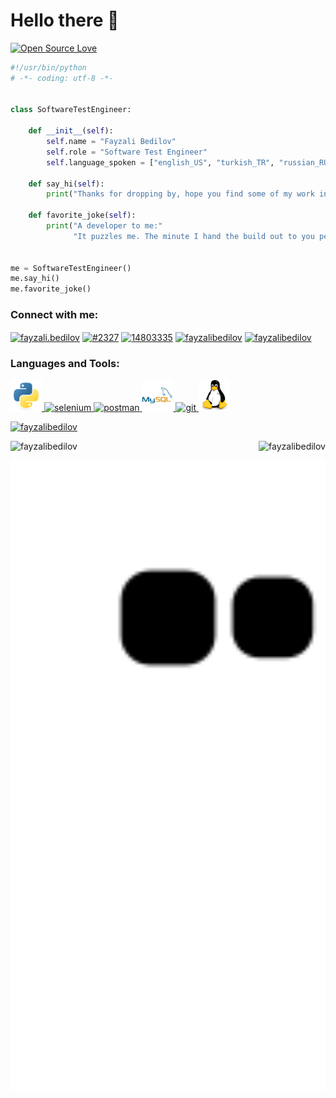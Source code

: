 # Hello there 👋

[![Open Source Love](https://badges.frapsoft.com/os/v1/open-source.svg?v=102)](https://github.com/ellerbrock/open-source-badge/)


```python
#!/usr/bin/python
# -*- coding: utf-8 -*-


class SoftwareTestEngineer:

    def __init__(self):
        self.name = "Fayzali Bedilov"
        self.role = "Software Test Engineer"
        self.language_spoken = ["english_US", "turkish_TR", "russian_RU", "tajik_TJ"]

    def say_hi(self):
        print("Thanks for dropping by, hope you find some of my work interesting.")
      
    def favorite_joke(self):
        print("A developer to me:" 
              "It puzzles me. The minute I hand the build out to you people, it does not work anymore")


me = SoftwareTestEngineer()
me.say_hi()
me.favorite_joke()
```


<h3 align="left">Connect with me:</h3>
<p align="left">
<a href="https://linkedin.com/in/fayzali.bedilov" target="blank"><img align="center" src="https://raw.githubusercontent.com/rahuldkjain/github-profile-readme-generator/master/src/images/icons/Social/linked-in-alt.svg" alt="fayzali.bedilov" height="50" width="50" /></a>
<a href="https://discord.gg/#2327" target="blank"><img align="center" src="https://raw.githubusercontent.com/rahuldkjain/github-profile-readme-generator/master/src/images/icons/Social/discord.svg" alt="#2327" height="50" width="50" /></a>
<a href="https://stackoverflow.com/users/14803335" target="blank"><img align="center" src="https://raw.githubusercontent.com/rahuldkjain/github-profile-readme-generator/master/src/images/icons/Social/stack-overflow.svg" alt="14803335" height="50" width="50" /></a>
<a href="https://www.hackerrank.com/fayzalibedilov" target="blank"><img align="center" src="https://raw.githubusercontent.com/rahuldkjain/github-profile-readme-generator/master/src/images/icons/Social/hackerrank.svg" alt="fayzalibedilov" height="50" width="50" /></a>
<a href="https://www.leetcode.com/fayzalibedilov" target="blank"><img align="center" src="https://raw.githubusercontent.com/rahuldkjain/github-profile-readme-generator/master/src/images/icons/Social/leet-code.svg" alt="fayzalibedilov" height="50" width="50" /></a>
</p>


<h3 align="left">Languages and Tools:</h3>
<p align="left"> 
<a href="https://www.python.org" target="_blank" rel="noreferrer"> <img src="https://raw.githubusercontent.com/devicons/devicon/master/icons/python/python-original.svg" alt="python" height="50" width="50"/> </a>
<a href="https://www.selenium.dev" target="_blank" rel="noreferrer"> <img src="https://raw.githubusercontent.com/detain/svg-logos/780f25886640cef088af994181646db2f6b1a3f8/svg/selenium-logo.svg" alt="selenium" height="50" width="50"/> </a> 
<a href="https://postman.com" target="_blank" rel="noreferrer"> <img src="https://www.vectorlogo.zone/logos/getpostman/getpostman-icon.svg" alt="postman" width="50" height="50"/> </a>
<a href="https://www.mysql.com/" target="_blank" rel="noreferrer"> <img src="https://raw.githubusercontent.com/devicons/devicon/master/icons/mysql/mysql-original-wordmark.svg" alt="mysql" width="50" height="50"/> </a>
<a href="https://git-scm.com/" target="_blank" rel="noreferrer"> <img src="https://www.vectorlogo.zone/logos/git-scm/git-scm-icon.svg" alt="git" width="50" height="50"/> </a> <a href="https://www.linux.org/" target="_blank" rel="noreferrer"> <img src="https://raw.githubusercontent.com/devicons/devicon/master/icons/linux/linux-original.svg" alt="linux" width="50" height="50"/> </a>  
</p>


<p align="left"> <a href="https://github.com/ryo-ma/github-profile-trophy"><img src="https://github-profile-trophy.vercel.app/?username=fayzalibedilov" alt="fayzalibedilov" width="800" height="400"/></a> </p>

<p><img align="left" src="https://github-readme-stats.vercel.app/api/top-langs?username=fayzalibedilov&show_icons=true&locale=en&layout=compact" alt="fayzalibedilov" /></p>

<p>&nbsp;<img align="right" src="https://github-readme-stats.vercel.app/api?username=fayzalibedilov&show_icons=true&locale=en" alt="fayzalibedilov" /></p>

<p><img src="https://github.com/fayzalibedilov/fayzalibedilov/blob/output/github-contribution-grid-snake.svg" width="800">
</p>
